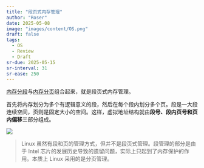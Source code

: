 ```yaml
---
title: "段页式内存管理"
author: "Roser"
date: 2025-05-08
image: "images/content/OS.png"
draft: false
tags:
  - OS
  - Review
  - Draft
sr-due: 2025-05-15
sr-interval: 31
sr-ease: 250
---
```

[内存分段](../内存分段)与[内存分页](../内存分页)组合起来，就是段页式内存管理。

首先将内存划分为多个有逻辑意义的段，然后在每个段内划分多个页。段是一大段连续空间，页则是固定大小的空间。这样，虚拟地址结构就由**段号、段内页号和页内偏移**三部分组成。

![](images/内存段页式寻址逻辑.webp)

> Linux 虽然有段和页的管理方式，但并不是段页式管理。段管理的部分是由于 Intel 芯片的发展历史导致的遗留问题，实际上只起到了内存保护的作用。本质上 Linux 采用的是分页管理。
